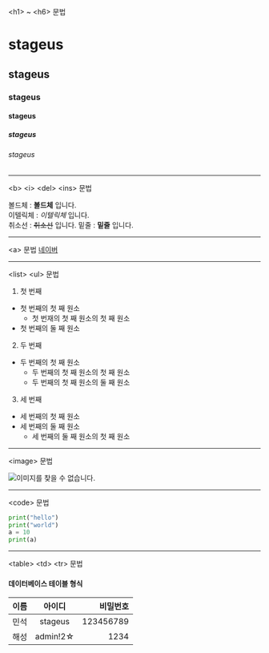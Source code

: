 \<h1\> ~ \<h6\> 문법

# stageus
## stageus
### stageus
#### stageus
##### stageus
###### stageus

------------------------------------------------------

\<b\> \<i\> \<del\> \<ins\> 문법

볼드체 : **볼드체** 입니다.  
이텔릭체 : *이텔릭체* 입니다.  
취소선 : ~~취소선~~ 입니다.
밑줄 : __밑줄__ 입니다.

------------------------------------------------------

\<a\> 문법
[네이버](https://www.naver.com)

------------------------------------------------------

\<list\> \<ul\> 문법

1. 첫 번째  
  - 첫 번째의 첫 째 원소
    - 첫 번재의 첫 째 원소의 첫 째 원소
  - 첫 번째의 둘 째 원소
2. 두 번째  
  - 두 번째의 첫 째 원소
    - 두 번째의 첫 째 원소의 첫 째 원소
    - 두 번째의 첫 째 원소의 둘 째 원소
3. 세 번째  
  - 세 번째의 첫 째 원소
  - 세 번째의 둘 째 원소
    - 세 번째의 둘 째 원소의 첫 째 원소

------------------------------------------------------

\<image\> 문법

![이미지를 찾을 수 없습니다.](https://img1.daumcdn.net/thumb/R720x0.q80/?scode=mtistory2&fname=http%3A%2F%2Fcfile7.uf.tistory.com%2Fimage%2F24283C3858F778CA2EFABE)

------------------------------------------------------

\<code\> 문법

```python
print("hello")
print("world")
a = 10
print(a)
```

------------------------------------------------------

\<table\> \<td\> \<tr\> 문법

#### 데이터베이스 테이블 형식
|이름|아이디|비밀번호|
|----|:---:|------:|
|민석|stageus|123456789|
|해성|admin!2☆|1234|
